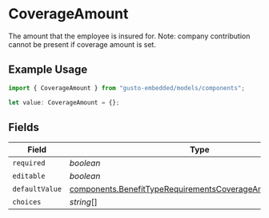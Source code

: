 # CoverageAmount

The amount that the employee is insured for. Note: company contribution cannot be present if coverage amount is set.

## Example Usage

```typescript
import { CoverageAmount } from "gusto-embedded/models/components";

let value: CoverageAmount = {};
```

## Fields

| Field                                                                                                                                        | Type                                                                                                                                         | Required                                                                                                                                     | Description                                                                                                                                  |
| -------------------------------------------------------------------------------------------------------------------------------------------- | -------------------------------------------------------------------------------------------------------------------------------------------- | -------------------------------------------------------------------------------------------------------------------------------------------- | -------------------------------------------------------------------------------------------------------------------------------------------- |
| `required`                                                                                                                                   | *boolean*                                                                                                                                    | :heavy_minus_sign:                                                                                                                           | N/A                                                                                                                                          |
| `editable`                                                                                                                                   | *boolean*                                                                                                                                    | :heavy_minus_sign:                                                                                                                           | N/A                                                                                                                                          |
| `defaultValue`                                                                                                                               | [components.BenefitTypeRequirementsCoverageAmountDefaultValue](../../models/components/benefittyperequirementscoverageamountdefaultvalue.md) | :heavy_minus_sign:                                                                                                                           | N/A                                                                                                                                          |
| `choices`                                                                                                                                    | *string*[]                                                                                                                                   | :heavy_minus_sign:                                                                                                                           | N/A                                                                                                                                          |